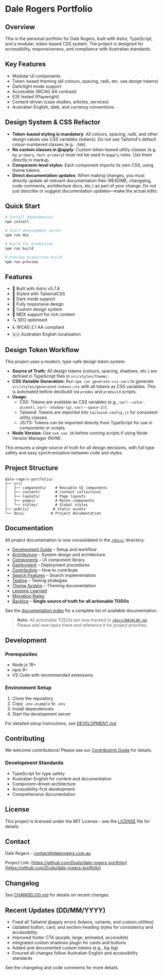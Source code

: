 # Dale Rogers Portfolio

## Overview

This is the personal portfolio for Dale Rogers, built with Astro, TypeScript, and a modular, token-based CSS system. The project is designed for accessibility, responsiveness, and compliance with Australian standards.

## Key Features

- Modular UI components
- Token-based theming (all colours, spacing, radii, etc. use design tokens)
- Dark/light mode support
- Accessible (WCAG AA contrast)
- E2E tested (Playwright)
- Content-driven (case studies, articles, services)
- Australian English, date, and currency conventions

## Design System & CSS Refactor

- **Token-based styling is mandatory**: All colours, spacing, radii, and other design values use CSS variables (tokens). Do not use Tailwind's default colour-numbered classes (e.g. `-500`).
- **No custom classes in @apply**: Custom token-based utility classes (e.g. `bg-primary`, `text-primary`) must not be used in `@apply` rules. Use them directly in markup.
- **Component-level styles**: Each component imports its own CSS, using theme tokens.
- **Direct documentation updates**: When making changes, you must directly update all relevant documentation files (README, changelog, code comments, architecture docs, etc.) as part of your change. Do not just describe or suggest documentation updates—make the actual edits.

## Quick Start

```bash
# Install dependencies
npm install

# Start development server
npm run dev

# Build for production
npm run build

# Preview production build
npm run preview
```

## Features

- 🚀 Built with Astro v5.7.4
- 💅 Styled with TailwindCSS
- 🌙 Dark mode support
- 📱 Fully responsive design
- 🎨 Custom design system
- 📝 MDX support for rich content
- 🔍 SEO optimised
- ♿ WCAG 2.1 AA compliant
- 🇦🇺 Australian English localisation

## Design Token Workflow

This project uses a modern, type-safe design token system:

- **Source of Truth:** All design tokens (colours, spacing, shadows, etc.) are defined in TypeScript files in `src/styles/theme/`.
- **CSS Variable Generation:** Run `npm run generate-css-vars` to generate `src/styles/generated-tokens.css` with all tokens as CSS variables. This is automated before dev/build via `predev` and `prebuild` scripts.
- **Usage:**
  - CSS: Tokens are available as CSS variables (e.g., `var(--color-accent)`, `var(--shadow-lg)`, `var(--space-2)`).
  - Tailwind: Tokens are imported into `tailwind.config.js` for consistent utility classes.
  - JS/TS: Tokens can be imported directly from TypeScript for use in components or scripts.
- **Node Version:** Use `nvm use 20` before running scripts if using Node Version Manager (NVM).

This ensures a single source of truth for all design decisions, with full type safety and easy synchronisation between code and styles.

## Project Structure

```
dale-rogers-portfolio/
├── src/
│   ├── components/    # Reusable UI components
│   ├── content/       # Content collections
│   ├── layouts/       # Page layouts
│   ├── pages/         # Route components
│   └── styles/        # Global styles
├── public/           # Static assets
└── docs/            # Project documentation
```

## Documentation

All project documentation is now consolidated in the [`/docs/`](./docs/) directory:

- [Development Guide](./docs/DEVELOPMENT.md) – Setup and workflow
- [Architecture](./docs/ARCHITECTURE.md) – System design and architecture
- [Components](./docs/COMPONENTS.md) – UI component library
- [Deployment](./docs/DEPLOYMENT.md) – Deployment procedures
- [Contributing](./docs/CONTRIBUTING.md) – How to contribute
- [Search Features](./docs/SEARCH.md) – Search implementation
- [Testing](./docs/TESTING.md) – Testing strategies
- [Theme System](./docs/THEME.md) – Theming documentation
- [Lessons Learned](./docs/LESSONS_LEARNED.md)
- [Migration Notes](./docs/MIGRATION.md)
- [Backlog](./docs/BACKLOG.md) – **Single source of truth for all actionable TODOs**

See the [documentation index](./docs/README.md) for a complete list of available documentation.

> **Note:** All actionable TODOs are now tracked in [`/docs/BACKLOG.md`](./docs/BACKLOG.md). Please add new tasks there and reference it for project priorities.

## Development

### Prerequisites

- Node.js 18+
- npm 9+
- VS Code with recommended extensions

### Environment Setup

1. Clone the repository
2. Copy `.env.example` to `.env`
3. Install dependencies
4. Start the development server

For detailed setup instructions, see [DEVELOPMENT.md](./docs/DEVELOPMENT.md).

## Contributing

We welcome contributions! Please see our [Contributing Guide](./docs/CONTRIBUTING.md) for details.

### Development Standards

- TypeScript for type safety
- Australian English for content and documentation
- Component-driven architecture
- Accessibility-first development
- Comprehensive documentation

## License

This project is licensed under the MIT License - see the [LICENSE](./LICENSE) file for details.

## Contact

Dale Rogers - [contact@dalerogers.com.au](mailto:contact@dalerogers.com.au)

Project Link: [https://github.com/Duds/dale-rogers-portfolio](https://github.com/Duds/dale-rogers-portfolio)

## Changelog

See [CHANGELOG.md](./CHANGELOG.md) for details on recent changes.

## Recent Updates (DD/MM/YYYY)

- Fixed all Tailwind @apply errors (tokens, variants, and custom utilities)
- Updated button, card, and section-heading styles for consistency and accessibility
- Improved footer CTA (purple, large, animated, accessible)
- Integrated custom shadows plugin for cards and buttons
- Added and documented custom tokens (e.g., bg-bg)
- Ensured all changes follow Australian English and accessibility standards

See the changelog and code comments for more details.
